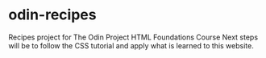 # odin-recipes
Recipes project for The Odin Project HTML Foundations Course
Next steps will be to follow the CSS tutorial and apply what is learned to this website. 
